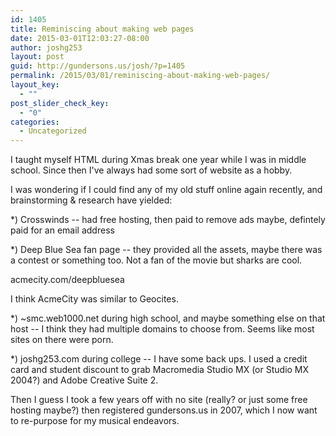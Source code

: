 ```yaml
---
id: 1405
title: Reminiscing about making web pages
date: 2015-03-01T12:03:27-08:00
author: joshg253
layout: post
guid: http://gundersons.us/josh/?p=1405
permalink: /2015/03/01/reminiscing-about-making-web-pages/
layout_key:
  - ""
post_slider_check_key:
  - "0"
categories:
  - Uncategorized
---
```

I taught myself HTML during Xmas break one year while I was in middle school. Since then I've always had some sort of website as a hobby.

I was wondering if I could find any of my old stuff online again recently, and brainstorming &amp; research have yielded:

*) Crosswinds -- had free hosting, then paid to remove ads maybe, defintely paid for an email address

*) Deep Blue Sea fan page -- they provided all the assets, maybe there was a contest or something too. Not a fan of the movie but sharks are cool.

acmecity.com/deepbluesea

I think AcmeCity was similar to Geocites.

*) ~smc.web1000.net during high school, and maybe something else on that host -- I think they had multiple domains to choose from. Seems like most sites on there were porn.

*) joshg253.com during college -- I have some back ups. I used a credit card and student discount to grab Macromedia Studio MX (or Studio MX 2004?) and Adobe Creative Suite 2.

Then I guess I took a few years off with no site (really? or just some free hosting maybe?) then registered gundersons.us in 2007, which I now want to re-purpose for my musical endeavors.